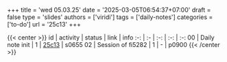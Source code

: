 +++
title = 'wed 05.03.25'
date = '2025-03-05T06:54:37+07:00'
draft = false
type = 'slides'
authors = ['viridi']
tags = ['daily-notes']
categories = ['to-do']
url = '25c13'
+++

{{< center >}}
id | activity | status | link | info
:-: | :- | :-: | :-: | :-:
00 | Daily note init      | 1 | [25c13](/notes/25c13) | s0655
02 | Session of fi5282    | 1 | - | p0900
{{< /center >}}
